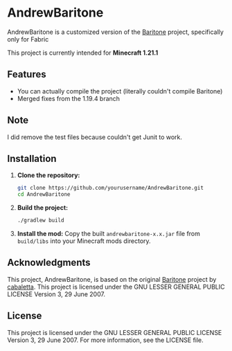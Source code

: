 # AndrewBaritone

AndrewBaritone is a customized version of the [Baritone](https://github.com/cabaletta/baritone) project, specifically only for Fabric

This project is currently intended for **Minecraft 1.21.1**

## Features
- You can actually compile the project (literally couldn't compile Baritone)
- Merged fixes from the 1.19.4 branch

## Note
I did remove the test files because couldn't get Junit to work.

## Installation
1. **Clone the repository:**
    ```sh
    git clone https://github.com/yourusername/AndrewBaritone.git
    cd AndrewBaritone
    ```

2. **Build the project:**
    ```sh
    ./gradlew build
    ```

3. **Install the mod:**
   Copy the built `andrewbaritone-x.x.jar` file from `build/libs` into your Minecraft mods directory.

## Acknowledgments
This project, AndrewBaritone, is based on the original [Baritone](https://github.com/cabaletta/baritone) project by [cabaletta](https://github.com/cabaletta). This project is licensed under the GNU LESSER GENERAL PUBLIC LICENSE Version 3, 29 June 2007.

## License
This project is licensed under the GNU LESSER GENERAL PUBLIC LICENSE Version 3, 29 June 2007. For more information, see the LICENSE file.

